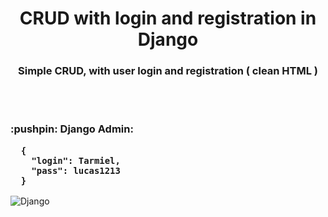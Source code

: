 <h1 align="center">CRUD with login and registration in Django</h1>
<h3 align="center">Simple CRUD, with user login and registration ( clean HTML )</h3>
<br><br>

<h3>:pushpin: Django Admin:

      {
        "login": Tarmiel,
        "pass": lucas1213
      }
</h3>

![Django](https://blog.crowdbotics.com/content/images/2019/12/python-django.png)
